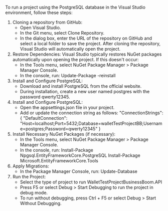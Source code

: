 To run a project using the PostgreSQL database in the Visual Studio environment, follow these steps:
  1. Cloning a repository from GitHub:
       - Open Visual Studio.
       - In the Git menu, select Clone Repository.
       - In the dialog box, enter the URL of the repository on GitHub and select a local folder to save the project.
     After cloning the repository, Visual Studio will automatically open the project.
  2. Restore Dependencies:
     Visual Studio typically restores NuGet packages automatically upon opening the project. If this doesn't occur:
       - In the Tools menu, select NuGet Package Manager > Package Manager Console.
       - In the console, run: Update-Package -reinstall
  3. Install and Configure PostgreSQL:
       - Download and install PostgreSQL from the official website.
       - During installation, create a new user named postgres with the password qwerty12345.
  4. Install and Configure PostgreSQL:
       - Open the appsettings.json file in your project.
       - Add or update the connection string as follows:
         "ConnectionStrings": {
         "DefaultConnection": "Host=localhost;Port=5432;Database=walletTestProjectBB;Username=postgres;Password=qwerty12345"
         }
  5. Install Necessary NuGet Packages (if necessary):
       - In the Tools menu, select NuGet Package Manager > Package Manager Console.
       - In the console, run:
       Install-Package Npgsql.EntityFrameworkCore.PostgreSQL
       Install-Package Microsoft.EntityFrameworkCore.Tools
  6. Apply Migrations:
       - In the Package Manager Console, run: Update-Database
  7. Run the Project:
       - Select the type of project to run WalletTestProjectBusinessBoom.API
       - Press F5 or select Debug > Start Debugging to run the project in debug mode.
       - To run without debugging, press Ctrl + F5 or select Debug > Start Without Debugging.

